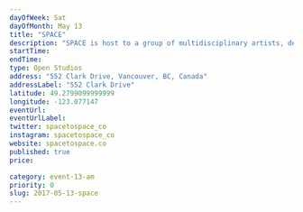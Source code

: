 ```yaml
---
dayOfWeek: Sat
dayOfMonth: May 13
title: "SPACE"
description: "SPACE is host to a group of multidisciplinary artists, designers, entrepreneurs, and oddballs, all with a collective mission to activate the cultural and creative potential of communities and cities at large.<br> <br> The newly established showroom in the front of SPACE will be the focus of this years Vancouver Design Week festivities, where we will feature the work of local Vancouver Designers. <br> <br> We have created this showroom as a platform for designers to turn ideas into products and showcase them alongside other designers from the community. <br> <br> Our showroom runs on a low margin model, which allows us to sell goods at a more affordable price and puts more money back into the designers pockets so they can keep making. Our space is one that is always in transition, morphing to accommodate the variety of activities we host, so there will be plenty more to see!<br> <br> Our opening is done in tandem with Yew Woodshop right across the street, where much of the work we create is manufactured. With both shared work spaces, we want to showcase how an emerging independent workforce is working together to create shared value amongst one another. <br> <br> We are a combination of retail, maker space, and studios. Together we explore new dimensions of creativity in the vessel known as SPACE."
startTime: 
endTime: 
type: Open Studios
address: "552 Clark Drive, Vancouver, BC, Canada"
addressLabel: "552 Clark Drive"
latitude: 49.2799099999999
longitude: -123.077147
eventUrl: 
eventUrlLabel: 
twitter: spacetospace_co
instagram: spacetospace_co
website: spacetospace.co
published: true
price: 

category: event-13-am
priority: 0
slug: 2017-05-13-space
---
```

